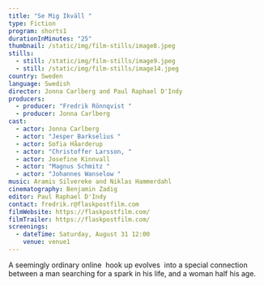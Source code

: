 ```yaml
---
title: "Se Mig Ikväll "
type: Fiction
program: shorts1
durationInMinutes: "25"
thumbnail: /static/img/film-stills/image8.jpeg
stills:
  - still: /static/img/film-stills/image9.jpeg
  - still: /static/img/film-stills/image14.jpeg
country: Sweden
language: Swedish
director: Jonna Carlberg and Paul Raphael D'Indy
producers:
  - producer: "Fredrik Rönnqvist "
  - producer: Jonna Carlberg
cast:
  - actor: Jonna Carlberg
  - actor: "Jesper Barkselius "
  - actor: Sofia Håarderup
  - actor: "Christoffer Larsson, "
  - actor: Josefine Kinnvall
  - actor: "Magnus Schmitz "
  - actor: "Johannes Wanselow "
music: Aramis Silvereke and Niklas Hammerdahl
cinematography: Benjamin Zadig
editor: Paul Raphael D'Indy
contact: fredrik.r@flaskpostfilm.com
filmWebsite: https://flaskpostfilm.com/
filmTrailer: https://flaskpostfilm.com/
screenings:
  - dateTime: Saturday, August 31 12:00
    venue: venue1
---
```

A seemingly ordinary online  hook up evolves  into a special connection between a man searching for a spark in his life, and a woman half his age.